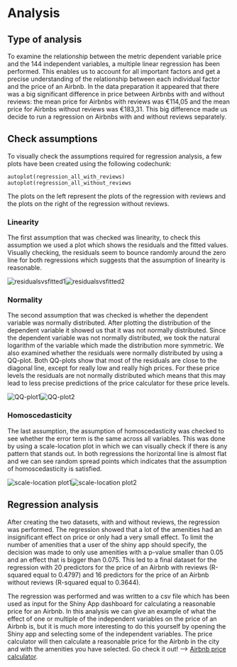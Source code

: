 # Analysis
## Type of analysis
To examine the relationship between the metric dependent variable price and the 144 independent variables, a multiple linear regression has been performed. This enables us to account for all important factors and get a precise understanding of the relationship between each individual factor and the price of an Airbnb. In the data preparation it appeared that there was a big significant difference in price between Airbnbs with and without reviews: the mean price for Airbnbs with reviews was €114,05 and the mean price for Airbnbs without reviews was €183,31. This big difference made us decide to run a regression on Airbnbs with and without reviews separately.

## Check assumptions
To visually check the assumptions required for regression analysis, a few plots have been created using the following codechunk:
```
autoplot(regression_all_with_reviews)
autoplot(regression_all_without_reviews
```
The plots on the left represent the plots of the regression with reviews and the plots on the right of the regression without reviews.

### Linearity
The first assumption that was checked was linearity, to check this assumption we used a plot which shows the residuals and the fitted values. Visually checking, the residuals seem to bounce randomly around the zero line for both regressions which suggests that the assumption of linearity is reasonable.

![residualsvsfitted1](https://user-images.githubusercontent.com/98892780/160093851-7a056a3a-3137-41eb-94a9-c953bfe34b59.PNG)![residualsvsfitted2](https://user-images.githubusercontent.com/98892780/160093885-6edc48ae-7084-4535-a8ab-4c2c7c6b3dd4.PNG)


### Normality
The second assumption that was checked is whether the dependent variable was normally distributed. After plotting the distribution of the dependent variable it showed us that it was not normally distributed. Since the dependent variable was not normally distributed, we took the natural logarithm of the variable which made the distribution more symmetric. We also examined whether the residuals were normally distributed by using a QQ-plot. Both QQ-plots show that most of the residuals are close to the diagonal line, except for really low and really high prices. For these price levels the residuals are not normally distributed which means that this may lead to less precise predictions of the price calculator for these price levels. 

![QQ-plot1](https://user-images.githubusercontent.com/98892780/160093912-7b6f86d7-7f84-4916-abb4-df7ad4e81a88.PNG)![QQ-plot2](https://user-images.githubusercontent.com/98892780/160093935-2dce8b73-f915-48eb-aa8b-03a7e0d60f60.PNG)


### Homoscedasticity
The last assumption, the assumption of homoscedasticity was checked to see whether the error term is the same across all variables. This was done by using a scale-location plot in which we can visually check if there is any pattern that stands out. In both regressions the horizontal line is almost flat and we can see random spread points which indicates that the assumption of homoscedasticity is satisfied.

![scale-location plot1](https://user-images.githubusercontent.com/98892780/160093996-f24cdd98-d8a0-485d-bd8b-e83d7a5e7b17.PNG)![scale-location plot2](https://user-images.githubusercontent.com/98892780/160094175-59e164fa-2b8f-481a-83c8-5800d546d280.PNG)


## Regression analysis
After creating the two datasets, with and without reviews, the regression was performed. The regression showed that a lot of the amenities had an insignificant effect on price or only had a very small effect. To limit the number of amenities that a user of the shiny app should specify, the decision was made to only use amenities with a p-value smaller than 0.05 and an effect that is bigger than 0.075. This led to a final dataset for the regression with 20 predictors for the price of an Airbnb with reviews (R-squared equal to 0.4797) and 16 predictors for the price of an Airbnb without reviews (R-squared equal to 0.3644). 

The regression was performed and was written to a csv file which has been used as input for the Shiny App dashboard for calculating a reasonable price for an Airbnb. In this analysis we can give an example of what the effect of one or multiple of the independent variables on the price of an Airbnb is, but it is much more interesting to do this yourself by opening the Shiny app and selecting some of the independent variables. The price calculator will then calculate a reasonable price for the Airbnb in the city and with the amenities you have selected. Go check it out! --> [Airbnb price calculator](https://github.com/LucPeeters21/Airbnb-pricing/tree/main/src/pricing-app).
